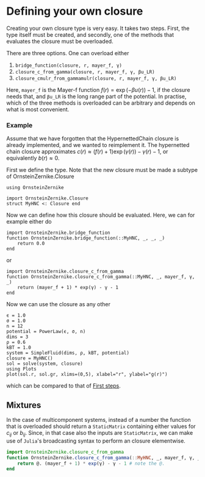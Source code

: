 # Defining your own closure

Creating your own closure type is very easy. It takes two steps. First, the type itself must be created, and secondly, one of the methods that evaluates the closure must be overloaded.

There are three options. One can overload either
1.  `bridge_function(closure, r, mayer_f, γ)`
2.  `closure_c_from_gamma(closure, r, mayer_f, γ, βu_LR)`
3.  `closure_cmulr_from_gammamulr(closure, r, mayer_f, γ, βu_LR)`

Here, `mayer_f` is the Mayer-f function $f(r) = \exp(-\beta u(r)) - 1$, if the closure needs that, and `βu_LR` is the long range part of the potential. In practise, which of the three methods is overloaded can be arbitrary and depends on what is most convenient.

### Example 

Assume that we have forgotten that the HypernettedChain closure is already implemented, and we wanted to reimplement it. The hypernetted chain closure approximates $c(r) \approx (f(r)+1)\exp(\gamma(r)) - \gamma(r) - 1$, or equivalently $b(r) \approx 0$.

First we define the type. Note that the new closure must be made a subtype of OrnsteinZernike.Closure
```@example 1
using OrnsteinZernike

import OrnsteinZernike.Closure
struct MyHNC <: Closure end
```

Now we can define how this closure should be evaluated. Here, we can for example either do

```@example 1
import OrnsteinZernike.bridge_function
function OrnsteinZernike.bridge_function(::MyHNC, _, _, _)
    return 0.0
end
```

or

```@example 1
import OrnsteinZernike.closure_c_from_gamma
function OrnsteinZernike.closure_c_from_gamma(::MyHNC, _, mayer_f, γ, _)
    return (mayer_f + 1) * exp(γ) - γ - 1
end
```

Now we can use the closure as any other 

```@example 1
ϵ = 1.0
σ = 1.0
n = 12
potential = PowerLaw(ϵ, σ, n)
dims = 3 
ρ = 0.6 
kBT = 1.0
system = SimpleFluid(dims, ρ, kBT, potential)
closure = MyHNC()
sol = solve(system, closure)
using Plots
plot(sol.r, sol.gr, xlims=(0,5), xlabel="r", ylabel="g(r)")
```

which can be compared to that of [First steps](@ref).

## Mixtures

In the case of multicomponent systems, instead of a number the function that is overloaded should return a `StaticMatrix` containing either values for $c_{ij}$ or $b_{ij}$. Since, in that case also the inputs are `StaticMatrix`, we can make use of `Julia`'s broadcasting syntax to perform an closure elementwise. 

```julia
import OrnsteinZernike.closure_c_from_gamma
function OrnsteinZernike.closure_c_from_gamma(::MyHNC, _, mayer_f, γ, _)
    return @. (mayer_f + 1) * exp(γ) - γ - 1 # note the @.
end
```